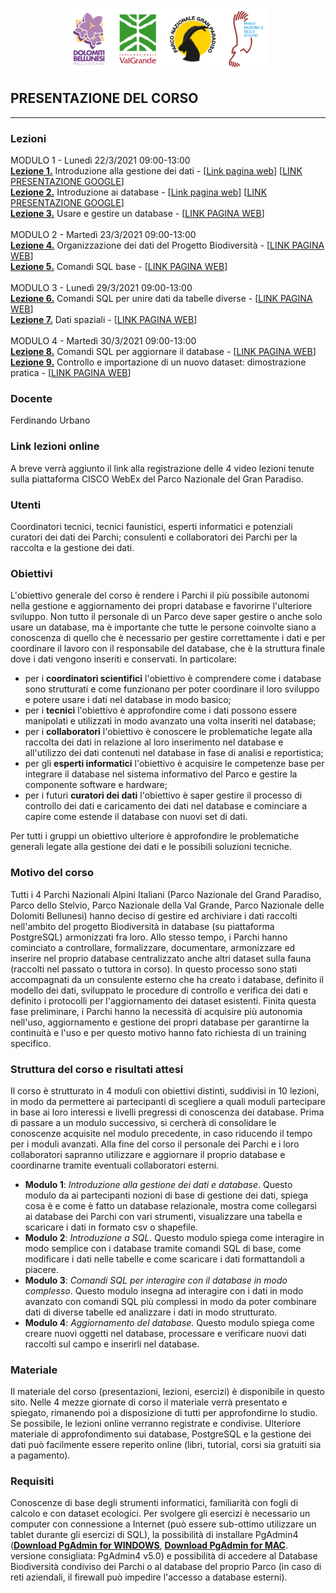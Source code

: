 <p align="center"> <img src="lezioni/materiale/loghi.png" width="315" height="100" /></p>

## PRESENTAZIONE DEL CORSO
---

### Lezioni
MODULO 1 - Lunedì  22/3/2021 09:00-13:00  
[**Lezione 1.**](https://github.com/feurbano/corsoparchi/blob/master/lezioni/lezione_01.md) Introduzione alla gestione dei dati - [<ins>[Link pagina web](https://feurbano.github.io/corsoparchi/lezioni/lezione_01.html)</ins>] [<ins>[LINK PRESENTAZIONE GOOGLE](https://docs.google.com/presentation/d/1XyWKH8GZxVzKnz5JL4B-3uMMULKOEaAzruW7Ps_FQeI/edit?usp=sharing)</ins>]  
[**Lezione 2.**](https://github.com/feurbano/corsoparchi/blob/master/lezioni/lezione_02.md) Introduzione ai database - [<ins>[Link pagina web](https://feurbano.github.io/corsoparchi/lezioni/lezione_02.html)</ins>] [<ins>[LINK PRESENTAZIONE GOOGLE](https://docs.google.com/presentation/d/1c5SVeZIgyzI1XVzP-DYiVm4xGygObjy3FZR4bRpEIQY/edit?usp=sharing)</ins>]  
[**Lezione 3.**](https://github.com/feurbano/corsoparchi/blob/master/lezioni/lezione_03.md) Usare e gestire un database - [<ins>[LINK PAGINA WEB](https://feurbano.github.io/corsoparchi/lezioni/lezione_03.html)</ins>]  
<br>
MODULO 2 - Martedì 23/3/2021 09:00-13:00  
[**Lezione 4.**](https://github.com/feurbano/corsoparchi/blob/master/lezioni/lezione_04.md) Organizzazione dei dati del Progetto Biodiversità - [<ins>[LINK PAGINA WEB](https://feurbano.github.io/corsoparchi/lezioni/lezione_04.html)</ins>]    
[**Lezione 5.**](https://github.com/feurbano/corsoparchi/blob/master/lezioni/lezione_05.md)  Comandi SQL base - [<ins>[LINK PAGINA WEB](https://feurbano.github.io/corsoparchi/lezioni/lezione_05.html)</ins>]      
<br>
MODULO 3 - Lunedì 29/3/2021 09:00-13:00  
[**Lezione 6.**](https://github.com/feurbano/corsoparchi/blob/master/lezioni/lezione_06.md) Comandi SQL per unire dati da tabelle diverse - [<ins>[LINK PAGINA WEB](https://feurbano.github.io/corsoparchi/lezioni/lezione_06.html)</ins>]  
[**Lezione 7.**](https://github.com/feurbano/corsoparchi/blob/master/lezioni/lezione_07.md) Dati spaziali - [<ins>[LINK PAGINA WEB](https://feurbano.github.io/corsoparchi/lezioni/lezione_07.html)</ins>]  
<br>
MODULO 4 - Martedì 30/3/2021 09:00-13:00   
[**Lezione 8.**](https://github.com/feurbano/corsoparchi/blob/master/lezioni/lezione_8.md) Comandi SQL  per aggiornare il database - [<ins>[LINK PAGINA WEB](https://feurbano.github.io/corsoparchi/lezioni/lezione_08.html)</ins>]  
[**Lezione 9.**](https://github.com/feurbano/corsoparchi/blob/master/lezioni/lezione_9.md) Controllo e importazione di un nuovo dataset: dimostrazione pratica - [<ins>[LINK PAGINA WEB](https://feurbano.github.io/corsoparchi/lezioni/lezione_09.html)</ins>]   

### Docente
Ferdinando Urbano

### Link lezioni online
A breve verrà aggiunto il link alla registrazione delle 4 video lezioni tenute sulla piattaforma CISCO WebEx del Parco Nazionale del Gran Paradiso.  

### Utenti
Coordinatori tecnici, tecnici faunistici, esperti informatici e potenziali curatori dei dati dei Parchi; consulenti e collaboratori dei Parchi per la raccolta e la gestione dei dati.  

### Obiettivi
L'obiettivo generale del corso è rendere i Parchi il più possibile autonomi nella gestione e aggiornamento dei propri database e favorirne l'ulteriore sviluppo. Non tutto il personale di un Parco deve saper gestire o anche solo usare un database, ma è importante che tutte le persone coinvolte siano a conoscenza di quello che è necessario per gestire correttamente i dati e per coordinare il lavoro con il responsabile del database, che è la struttura finale dove i dati vengono inseriti e conservati. In particolare:  
  * per i **coordinatori scientifici** l'obiettivo è comprendere come i database sono strutturati e come funzionano per poter coordinare il loro sviluppo e potere usare i dati nel database in modo basico;
  * per i **tecnici** l'obiettivo è approfondire come i dati possono essere manipolati e utilizzati in modo avanzato una volta inseriti nel database;
  * per i **collaboratori** l'obiettivo è conoscere le problematiche legate alla raccolta dei dati in relazione al loro inserimento nel database e all'utilizzo dei dati contenuti nel database in fase di analisi e reportistica;
  * per gli **esperti informatici** l'obiettivo è acquisire le competenze base per integrare il database nel sistema informativo del Parco e gestire la componente software e hardware;
  * per i futuri **curatori dei dati** l'obiettivo è saper gestire il processo di controllo dei dati e caricamento dei dati nel database e cominciare a capire come estende il database con nuovi set di dati.  

Per tutti i gruppi un obiettivo ulteriore è approfondire le problematiche generali legate alla gestione dei dati e le possibili soluzioni tecniche.  

### Motivo del corso
Tutti i 4 Parchi Nazionali Alpini Italiani (Parco Nazionale del Grand Paradiso, Parco dello Stelvio, Parco Nazionale della Val Grande, Parco Nazionale delle Dolomiti Bellunesi) hanno deciso di gestire ed archiviare i dati raccolti nell'ambito del progetto Biodiversità in database (su piattaforma PostgreSQL) armonizzati fra loro. Allo stesso tempo, i Parchi hanno cominciato a controllare, formalizzare, documentare, armonizzare ed inserire nel proprio database centralizzato anche altri dataset sulla fauna (raccolti nel passato o tuttora in corso). In questo processo sono stati accompagnati da un consulente esterno che ha creato i database, definito il modello dei dati, sviluppato le procedure di controllo e verifica dei dati e definito i protocolli per l'aggiornamento dei dataset esistenti. Finita questa fase preliminare, i Parchi hanno la necessità di acquisire più autonomia nell'uso, aggiornamento e gestione dei propri database per garantirne la continuità e l'uso e per questo motivo hanno fato richiesta di un training specifico.  

### Struttura del corso e risultati attesi
Il corso è strutturato in 4 moduli con obiettivi distinti, suddivisi in 10 lezioni, in modo da permettere ai partecipanti di scegliere a quali moduli partecipare in base ai loro interessi e livelli pregressi di conoscenza dei database. Prima di passare a un modulo successivo, si cercherà di consolidare le conoscenze acquisite nel modulo precedente, in caso riducendo il tempo per i moduli avanzati. Alla fine del corso il personale dei Parchi e i loro collaboratori sapranno utilizzare e aggiornare il proprio database e coordinarne tramite eventuali collaboratori esterni.
* **Modulo 1**: *Introduzione alla gestione dei dati e database*. Questo modulo da ai partecipanti nozioni di base di gestione dei dati, spiega cosa è e come è fatto un database relazionale, mostra come collegarsi ai database dei Parchi con vari strumenti, visualizzare una tabella e scaricare i dati in formato csv o shapefile.
* **Modulo 2**: *Introduzione a SQL*. Questo modulo spiega come interagire in modo semplice con i database tramite comandi SQL di base, come modificare i dati nelle tabelle e come scaricare i dati formattandoli a piacere.
* **Modulo 3**: *Comandi SQL per interagire con il database in modo complesso*. Questo modulo insegna ad interagire con i dati in modo avanzato con comandi SQL più complessi in modo da poter combinare dati di diverse tabelle ed analizzare i dati in modo strutturato.
* **Modulo 4**: *Aggiornamento del database*. Questo modulo spiega come creare nuovi oggetti nel database, processare e verificare nuovi dati raccolti sul campo e inserirli nel database.

### Materiale
Il materiale del corso (presentazioni, lezioni, esercizi) è disponibile in questo sito. Nelle 4 mezze giornate di corso il materiale verrà presentato e spiegato, rimanendo poi a disposizione di tutti per approfondirne lo studio. Se possibile, le lezioni online verranno registrate e condivise. Ulteriore materiale di approfondimento sui database, PostgreSQL e la gestione dei dati può facilmente essere reperito online (libri, tutorial, corsi sia gratuiti sia a pagamento).  

### Requisiti
Conoscenze di base degli strumenti informatici, familiarità con fogli di calcolo e con dataset ecologici. Per svolgere gli esercizi è necessario un computer con connessione a Internet (può essere sub-ottimo utilizzare un tablet durante gli esercizi di SQL), la possibilità di installare PgAdmin4 (<ins>[**Download PgAdmin for WINDOWS**](https://www.pgadmin.org/download/pgadmin-4-windows/)</ins>, <ins>[**Download PgAdmin for MAC**](https://www.pgadmin.org/download/pgadmin-4-macos/)</ins>. versione consigliata: PgAdmin4 v5.0) e possibilità di accedere al Database Biodiversità condiviso dei Parchi o al database del proprio Parco (in caso di reti aziendali, il firewall può impedire l'accesso a database esterni).  
